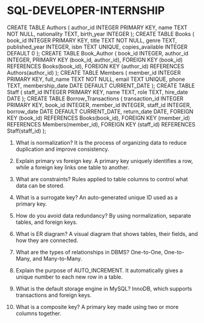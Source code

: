 # SQL-DEVELOPER-INTERNSHIP
CREATE TABLE Authors (
    author_id INTEGER PRIMARY KEY,
    name TEXT NOT NULL,
    nationality TEXT,
    birth_year INTEGER
);
CREATE TABLE Books (
    book_id INTEGER PRIMARY KEY,
    title TEXT NOT NULL,
    genre TEXT,
    published_year INTEGER,
    isbn TEXT UNIQUE,
    copies_available INTEGER DEFAULT 0
);
CREATE TABLE Book_Author (
    book_id INTEGER,
    author_id INTEGER,
    PRIMARY KEY (book_id, author_id),
    FOREIGN KEY (book_id) REFERENCES Books(book_id),
    FOREIGN KEY (author_id) REFERENCES Authors(author_id)
);
CREATE TABLE Members (
    member_id INTEGER PRIMARY KEY,
    full_name TEXT NOT NULL,
    email TEXT UNIQUE,
    phone TEXT,
    membership_date DATE DEFAULT CURRENT_DATE
);
CREATE TABLE Staff (
    staff_id INTEGER PRIMARY KEY,
    name TEXT,
    role TEXT,
    hire_date DATE
);
CREATE TABLE Borrow_Transactions (
    transaction_id INTEGER PRIMARY KEY,
    book_id INTEGER,
    member_id INTEGER,
    staff_id INTEGER,
    borrow_date DATE DEFAULT CURRENT_DATE,
    return_date DATE,
    FOREIGN KEY (book_id) REFERENCES Books(book_id),
    FOREIGN KEY (member_id) REFERENCES Members(member_id),
    FOREIGN KEY (staff_id) REFERENCES Staff(staff_id)
);


1. What is normalization?
It is the process of organizing data to reduce duplication and improve consistency.

2. Explain primary vs foreign key.
A primary key uniquely identifies a row, while a foreign key links one table to another.

3. What are constraints?
Rules applied to table columns to control what data can be stored.

4. What is a surrogate key?
An auto-generated unique ID used as a primary key.

5. How do you avoid data redundancy?
By using normalization, separate tables, and foreign keys.

6. What is ER diagram?
A visual diagram that shows tables, their fields, and how they are connected.

7. What are the types of relationships in DBMS?
One-to-One, One-to-Many, and Many-to-Many.

8. Explain the purpose of AUTO_INCREMENT.
It automatically gives a unique number to each new row in a table.

9. What is the default storage engine in MySQL?
InnoDB, which supports transactions and foreign keys.

10. What is a composite key?
A primary key made using two or more columns together.





